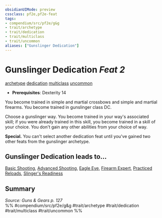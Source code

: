 ```yaml
---
obsidianUIMode: preview
cssclass: pf2e,pf2e-feat
tags:
- compendium/src/pf2e/g&g
- trait/archetype
- trait/dedication
- trait/multiclass
- trait/uncommon
aliases: ["Gunslinger Dedication"]
---
```

# Gunslinger Dedication  *Feat 2*  
[archetype](../../Rules/traits/archetype.md)  [dedication](../../Rules/traits/dedication.md)  [multiclass](../../Rules/traits/multiclass.md)  [uncommon](../../Rules/traits/uncommon.md)  

- **Prerequisites**: Dexterity 14

You become trained in simple and martial crossbows and simple and martial firearms. You become trained in gunslinger class DC.

Choose a gunslinger way. You become trained in your way's associated skill; if you were already trained in this skill, you become trained in a skill of your choice. You don't gain any other abilities from your choice of way.

**Special.** You can't select another dedication feat until you've gained two other feats from the gunslinger archetype.

## Gunslinger Dedication leads to...

[Basic Shooting](basic-shooting-g-g.md), [Advanced Shooting](advanced-shooting-g-g.md), [Eagle Eye](eagle-eye-g-g.md), [Firearm Expert](firearm-expert-g-g.md), [Practiced Reloads](practiced-reloads-g-g.md), [Slinger's Readiness](slingers-readiness-g-g.md)

## Summary

*Source: Guns & Gears p. 127*  
%% #compendium/src/pf2e/g&g #trait/archetype #trait/dedication #trait/multiclass #trait/uncommon %%